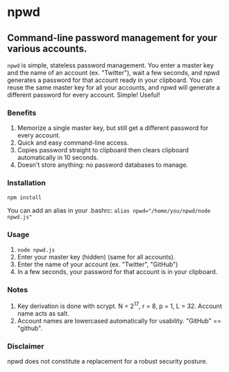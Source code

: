 # npwd
## Command-line password management for your various accounts.

`npwd` is simple, stateless password management. You enter a master key and the name of an account (ex. "Twitter"), wait a few seconds, and npwd generates a password for that account ready in your clipboard. You can reuse the same master key for all your accounts, and npwd will generate a different password for every account. Simple! Useful!

### Benefits
1. Memorize a single master key, but still get a different password for every account.
2. Quick and easy command-line access.
3. Copies password straight to clipboard then clears clipboard automatically in 10 seconds.
4. Doesn't store anything: no password databases to manage.

### Installation
`npm install`

You can add an alias in your .bashrc:
`alias npwd="/home/you/npwd/node npwd.js"`

### Usage
1. `node npwd.js`
2. Enter your master key (hidden) (same for all accounts).
3. Enter the name of your account (ex. "Twitter", "GitHub")
4. In a few seconds, your password for that account is in your clipboard.

### Notes
1. Key derivation is done with scrypt. N = 2<sup>17</sup>, r = 8, p = 1, L = 32. Account name acts as salt.
2. Account names are lowercased automatically for usability. "GitHub" == "github".

### Disclaimer
npwd does not constitute a replacement for a robust security posture.